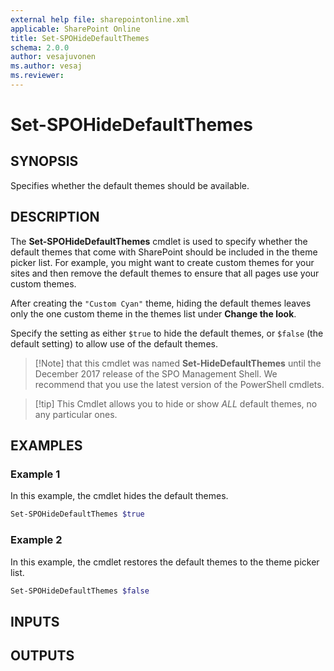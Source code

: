 ```yaml
---
external help file: sharepointonline.xml
applicable: SharePoint Online
title: Set-SPOHideDefaultThemes
schema: 2.0.0
author: vesajuvonen
ms.author: vesaj
ms.reviewer:
---
```


# Set-SPOHideDefaultThemes

## SYNOPSIS

Specifies whether the default themes should be available.

## DESCRIPTION

The **Set-SPOHideDefaultThemes** cmdlet is used to specify whether the default themes that come with SharePoint should be included in the theme picker list. For example, you might want to create custom themes for your sites and then remove the default themes to ensure that all pages use your custom themes.

After creating the `"Custom Cyan"` theme, hiding the default themes leaves only the one custom theme in the themes list under **Change the look**.

Specify the setting as either `$true` to hide the default themes, or `$false` (the default setting) to allow use of the default themes. 

>[!Note] that this cmdlet was named **Set-HideDefaultThemes** until the December 2017 release of the SPO Management Shell. We recommend that you use the latest version of the PowerShell cmdlets.

>[!tip] This Cmdlet allows you to hide or show *ALL*  default themes, no any particular ones.

## EXAMPLES

### Example 1

In this example, the cmdlet hides the default themes.

```powershell
Set-SPOHideDefaultThemes $true
```

### Example 2

In this example, the cmdlet restores the default themes to the theme picker list.

```powershell
Set-SPOHideDefaultThemes $false
```


## INPUTS

## OUTPUTS

